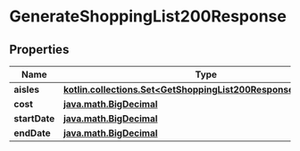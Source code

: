 
# GenerateShoppingList200Response

## Properties
| Name | Type | Description | Notes |
| ------------ | ------------- | ------------- | ------------- |
| **aisles** | [**kotlin.collections.Set&lt;GetShoppingList200ResponseAislesInner&gt;**](GetShoppingList200ResponseAislesInner.md) |  |  |
| **cost** | [**java.math.BigDecimal**](java.math.BigDecimal.md) |  |  |
| **startDate** | [**java.math.BigDecimal**](java.math.BigDecimal.md) |  |  |
| **endDate** | [**java.math.BigDecimal**](java.math.BigDecimal.md) |  |  |



